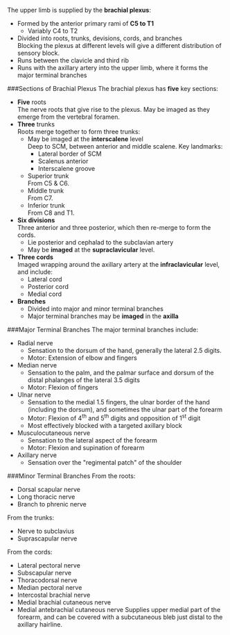 
The upper limb is supplied by the **brachial plexus**:
* Formed by the anterior primary rami of **C5 to T1**
	* Variably C4 to T2
* Divided into roots, trunks, devisions, cords, and branches  
Blocking the plexus at different levels will give a different distribution of sensory block.
* Runs between the clavicle and third rib
* Runs with the axillary artery into the upper limb, where it forms the major terminal branches

###Sections of Brachial Plexus
The brachial plexus has **five** key sections:
* **Five** roots  
The nerve roots that give rise to the plexus. May be imaged as they emerge from the vertebral foramen.
* **Three** trunks  
Roots merge together to form three trunks:
	* May be imaged at the **interscalene** level  
	Deep to SCM, between anterior and middle scalene. Key landmarks:
		* Lateral border of SCM
		* Scalenus anterior
		* Interscalene groove
	* Superior trunk  
	From C5 & C6.
	* Middle trunk  
	From C7.
	* Inferior trunk  
	From C8 and T1.
* **Six divisions**  
Three anterior and three posterior, which then re-merge to form the cords.
	* Lie posterior and cephalad to the subclavian artery
	* May be **imaged** at the **supraclavicular** level.
* **Three cords**  
Imaged wrapping around the axillary artery at the **infraclavicular** level, and include:
	* Lateral cord
	* Posterior cord
	* Medial cord
* **Branches**  
	* Divided into major and minor terminal branches
	* Major terminal branches may be **imaged** in the **axilla**




###Major Terminal Branches
The major terminal branches include:
* Radial nerve
	* Sensation to the dorsum of the hand, generally the lateral 2.5 digits.
	* Motor: Extension of elbow and fingers
* Median nerve  
	* Sensation to the palm, and the palmar surface and dorsum of the distal phalanges of the lateral 3.5 digits
	* Motor: Flexion of fingers
* Ulnar nerve
	* Sensation to the medial 1.5 fingers, the ulnar border of the hand (including the dorsum), and sometimes the ulnar part of the forearm
	* Motor: Flexion of 4<sup>th</sup> and 5<sup>th</sup> digits and opposition of 1<sup>st</sup> digit
	* Most effectively blocked with a targeted axillary block
* Musculocutaneous nerve
	* Sensation to the lateral aspect of the forearm
	* Motor: Flexion and supination of forearm
* Axillary nerve
	* Sensation over the "regimental patch" of the shoulder



###Minor Terminal Branches
From the roots:
* Dorsal scapular nerve
* Long thoracic nerve
* Branch to phrenic nerve


From the trunks:
* Nerve to subclavius
* Suprascapular nerve


From the cords:
* Lateral pectoral nerve
* Subscapular nerve
* Thoracodorsal nerve
* Median pectoral nerve
* Intercostal brachial nerve  
* Medial brachial cutaneous nerve
* Medial antebrachial cutaneous nerve
Supplies upper medial part of the forearm, and can be covered with a subcutaneous bleb just distal to the axillary hairline.



